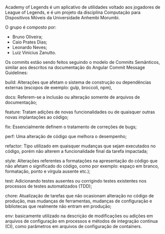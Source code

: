 Academy of Legends é um aplicativo de utilidades voltado aos jogadores de League of Legends, 
e é um projeto da disciplina Computação para Dispositivos Móveis da Universidade Anhembi Morumbi.

O grupo é composto por:
- Bruno Oliveira;
- Caio Prates Dias;
- Leonardo Neves;
- Luiz Vinicius Zanutto.

Os commits estão sendo feitos seguindo o modelo de Commits Semânticos, similar aos descritos na documentação do Angular Commit Message Guidelines:

build: Alterações que afetam o sistema de construção ou dependências externas (escopos de exemplo: gulp, broccoli, npm),

docs: Referem-se a inclusão ou alteração somente de arquivos de documentação;

feature: Tratam adições de novas funcionalidades ou de quaisquer outras novas implantações ao código;

fix: Essencialmente definem o tratamento de correções de bugs;

perf: Uma alteração de código que melhora o desempenho;

refactor: Tipo utilizado em quaisquer mudanças que sejam executados no código, porém não alterem a funcionalidade final da tarefa impactada;

style: Alterações referentes a formatações na apresentação do código que não afetam o significado do código, como por exemplo: espaço em branco, formatação, ponto e vírgula ausente etc.);

test: Adicionando testes ausentes ou corrigindo testes existentes nos processos de testes automatizados (TDD);

chore: Atualização de tarefas que não ocasionam alteração no código de produção, mas mudanças de ferramentas, mudanças de configuração e bibliotecas que realmente não entram em produção;

env: basicamente utilizado na descrição de modificações ou adições em arquivos de configuração em processos e métodos de integração contínua (CI), como parâmetros em arquivos de configuração de containers.

